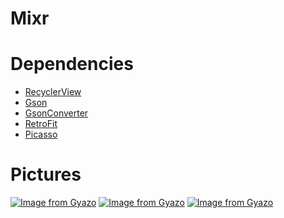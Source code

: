 # Mixr


# Dependencies
* [RecyclerView](https://developer.android.com/jetpack/androidx/releases/recyclerview)
* [Gson](https://github.com/google/gson)
* [GsonConverter](https://github.com/square/retrofit/tree/master/retrofit-converters/gson)
* [RetroFit](https://github.com/square/retrofit)
* [Picasso](https://github.com/square/picasso)

# Pictures
[![Image from Gyazo](https://i.gyazo.com/8bf4d9c459ee8261e8d7455b3ac08264.gif)](https://gyazo.com/8bf4d9c459ee8261e8d7455b3ac08264)
[![Image from Gyazo](https://i.gyazo.com/4c5c3724b998778bdd8f72e9c6ee1943.gif)](https://gyazo.com/4c5c3724b998778bdd8f72e9c6ee1943)
[![Image from Gyazo](https://i.gyazo.com/f94ba7b262d9aaba9ea450ad36595445.gif)](https://gyazo.com/f94ba7b262d9aaba9ea450ad36595445)
